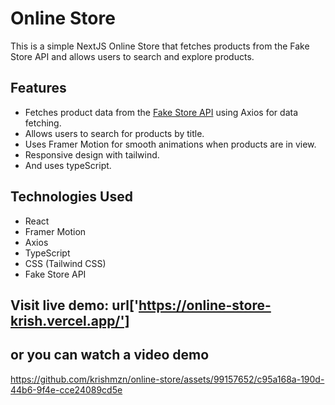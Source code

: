 # Online Store

This is a simple NextJS Online Store that fetches products from the Fake Store API and allows users to search and explore products.


## Features

- Fetches product data from the [Fake Store API](https://fakestoreapi.com/) using Axios for data fetching.
- Allows users to search for products by title.
- Uses Framer Motion for smooth animations when products are in view.
- Responsive design with tailwind.
- And uses typeScript.

## Technologies Used

- React
- Framer Motion
- Axios
- TypeScript
- CSS (Tailwind CSS)
- Fake Store API

## Visit live demo: url['https://online-store-krish.vercel.app/']

## or you can watch a video demo


https://github.com/krishmzn/online-store/assets/99157652/c95a168a-190d-44b6-9f4e-cce24089cd5e

